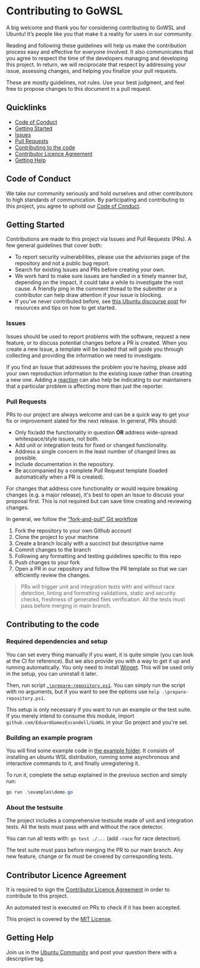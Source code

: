 # Contributing to GoWSL

A big welcome and thank you for considering contributing to GoWSL and Ubuntu! It’s people like you that make it a reality for users in our community.

Reading and following these guidelines will help us make the contribution process easy and effective for everyone involved. It also communicates that you agree to respect the time of the developers managing and developing this project. In return, we will reciprocate that respect by addressing your issue, assessing changes, and helping you finalize your pull requests.

These are mostly guidelines, not rules. Use your best judgment, and feel free to propose changes to this document in a pull request.

## Quicklinks

* [Code of Conduct](#code-of-conduct)
* [Getting Started](#getting-started)
* [Issues](#issues)
* [Pull Requests](#pull-requests)
* [Contributing to the code](#contributing-to-the-code)
* [Contributor Licence Agreement](#contributor-license-agreement)
* [Getting Help](#getting-help)

## Code of Conduct

We take our community seriously and hold ourselves and other contributors to high standards of communication. By participating and contributing to this project, you agree to uphold our [Code of Conduct](https://ubuntu.com/community/code-of-conduct).

## Getting Started

Contributions are made to this project via Issues and Pull Requests (PRs). A few general guidelines that cover both:

* To report security vulnerabilities, please use the advisories page of the repository and not a public bug report.
* Search for existing Issues and PRs before creating your own.
* We work hard to make sure issues are handled in a timely manner but, depending on the impact, it could take a while to investigate the root cause. A friendly ping in the comment thread to the submitter or a contributor can help draw attention if your issue is blocking.
* If you've never contributed before, see [this Ubuntu discourse post](https://discourse.ubuntu.com/t/contribute/26) for resources and tips on how to get started.

### Issues

Issues should be used to report problems with the software, request a new feature, or to discuss potential changes before a PR is created. When you create a new Issue, a template will be loaded that will guide you through collecting and providing the information we need to investigate.

If you find an Issue that addresses the problem you're having, please add your own reproduction information to the existing issue rather than creating a new one. Adding a [reaction](https://github.blog/2016-03-10-add-reactions-to-pull-requests-issues-and-comments/) can also help be indicating to our maintainers that a particular problem is affecting more than just the reporter.

### Pull Requests

PRs to our project are always welcome and can be a quick way to get your fix or improvement slated for the next release. In general, PRs should:

* Only fix/add the functionality in question **OR** address wide-spread whitespace/style issues, not both.
* Add unit or integration tests for fixed or changed functionality.
* Address a single concern in the least number of changed lines as possible.
* Include documentation in the repository.
* Be accompanied by a complete Pull Request template (loaded automatically when a PR is created).

For changes that address core functionality or would require breaking changes (e.g. a major release), it's best to open an Issue to discuss your proposal first. This is not required but can save time creating and reviewing changes.

In general, we follow the ["fork-and-pull" Git workflow](https://github.com/susam/gitpr)

1. Fork the repository to your own Github account
1. Clone the project to your machine
1. Create a branch locally with a succinct but descriptive name
1. Commit changes to the branch
1. Following any formatting and testing guidelines specific to this repo
1. Push changes to your fork
1. Open a PR in our repository and follow the PR template so that we can efficiently review the changes.

> PRs will trigger unit and integration tests with and without race detection, linting and formatting validations, static and security checks, freshness of generated files verification. All the tests must pass before merging in main branch.

## Contributing to the code

### Required dependencies and setup

You can set every thing manually if you want, it is quite simple (you can look at the CI for reference). But we also provide you with a way to
get it up and running automatically. You only need to install [Winget](https://learn.microsoft.com/en-us/windows/package-manager/winget/). This will
be used only in the setup, you can uninstall it later.

Then, run script [`.\prepare-repository.ps1`](prepare-repository.ps1). You can simply run the script with no arguments, but if you want to see the options use `help .\prepare-repository.ps1`.

This setup is only necessary if you want to run an example or the test suite. If you merely intend to consume this module, import `github.com/EduardGomezEscandell/GoWSL` in your Go project and you're set.

### Building an example program

You will find some example code in [the example folder](examples/demo.go). It consists of installing an ubuntu WSL distribution,
running some asynchronous and interactive commands to it, and finally unregistering it.

To run it, complete the setup explained in the previous section and simply run:

```powershell
go run .\examples\demo.go
```

### About the testsuite

The project includes a comprehensive testsuite made of unit and integration tests. All the tests must pass with and without the race detector.

You can run all tests with: `go test ./...` (add `-race` for race detection).

The test suite must pass before merging the PR to our main branch. Any new feature, change or fix must be covered by corresponding tests.

## Contributor Licence Agreement

It is required to sign the [Contributor Licence Agreement](https://ubuntu.com/legal/contributors) in order to contribute to this project.

An automated test is executed on PRs to check if it has been accepted.

This project is covered by the [MIT License](LICENSE).

## Getting Help

Join us in the [Ubuntu Community](https://discourse.ubuntu.com/c/desktop/8) and post your question there with a descriptive tag.
